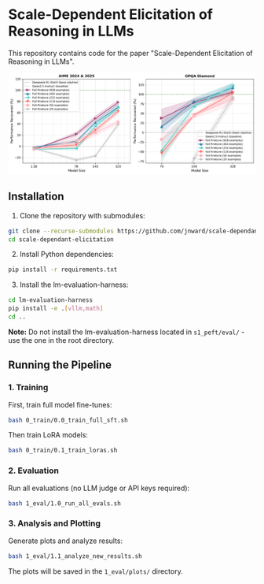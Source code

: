 # Scale-Dependent Elicitation of Reasoning in LLMs

This repository contains code for the paper "Scale-Dependent Elicitation of Reasoning in LLMs".

![Performance Recovery](assets/temperature_recovery_1x2.png)

## Installation

1. Clone the repository with submodules:
```bash
git clone --recurse-submodules https://github.com/jnward/scale-dependant-elicitation.git
cd scale-dependant-elicitation
```

2. Install Python dependencies:
```bash
pip install -r requirements.txt
```

3. Install the lm-evaluation-harness:
```bash
cd lm-evaluation-harness
pip install -e .[vllm,math]
cd ..
```

**Note:** Do not install the lm-evaluation-harness located in `s1_peft/eval/` - use the one in the root directory.

## Running the Pipeline

### 1. Training

First, train full model fine-tunes:
```bash
bash 0_train/0.0_train_full_sft.sh
```

Then train LoRA models:
```bash
bash 0_train/0.1_train_loras.sh
```

### 2. Evaluation

Run all evaluations (no LLM judge or API keys required):
```bash
bash 1_eval/1.0_run_all_evals.sh
```

### 3. Analysis and Plotting

Generate plots and analyze results:
```bash
bash 1_eval/1.1_analyze_new_results.sh
```

The plots will be saved in the `1_eval/plots/` directory.